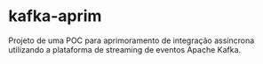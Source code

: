 # kafka-aprim
Projeto de uma POC para aprimoramento de integração assíncrona utilizando a plataforma de streaming de eventos Apache Kafka.
